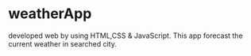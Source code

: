 # weatherApp
developed web by using HTML,CSS &amp; JavaScript. This app forecast the current weather in searched city.
